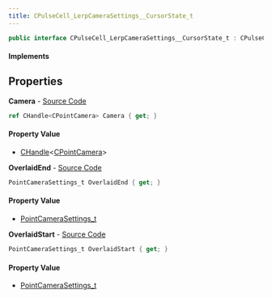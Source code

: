 ```yaml
---
title: CPulseCell_LerpCameraSettings__CursorState_t
---
```


```csharp
public interface CPulseCell_LerpCameraSettings__CursorState_t : CPulseCell_BaseLerp__CursorState_t, ISchemaClass<CPulseCell_BaseLerp__CursorState_t>, ISchemaClass<CPulseCell_LerpCameraSettings__CursorState_t>, ISchemaField, ISchemaClass, INativeHandle
```

#### Implements

## Properties

**Camera** - [Source Code](https://github.com/swiftly-solution/swiftlys2/blob/main/managed/src/SwiftlyS2.Generated/Schemas/Interfaces/CPulseCell_LerpCameraSettings__CursorState_t.cs#L16)

```csharp
ref CHandle<CPointCamera> Camera { get; }
```

#### Property Value

- [CHandle](/docs/api/shared/natives/chandle-1)<[CPointCamera](/docs/api/shared/schemadefinitions/cpointcamera)>

**OverlaidEnd** - [Source Code](https://github.com/swiftly-solution/swiftlys2/blob/main/managed/src/SwiftlyS2.Generated/Schemas/Interfaces/CPulseCell_LerpCameraSettings__CursorState_t.cs#L20)

```csharp
PointCameraSettings_t OverlaidEnd { get; }
```

#### Property Value

- [PointCameraSettings_t](/docs/api/shared/schemadefinitions/pointcamerasettings_t)

**OverlaidStart** - [Source Code](https://github.com/swiftly-solution/swiftlys2/blob/main/managed/src/SwiftlyS2.Generated/Schemas/Interfaces/CPulseCell_LerpCameraSettings__CursorState_t.cs#L18)

```csharp
PointCameraSettings_t OverlaidStart { get; }
```

#### Property Value

- [PointCameraSettings_t](/docs/api/shared/schemadefinitions/pointcamerasettings_t)

